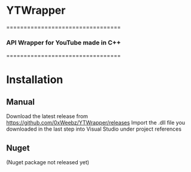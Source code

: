 # YTWrapper #
=================================
### API Wrapper for YouTube made in C++ ###
=================================
# Installation
## Manual ## 

Download the latest release from https://github.com/0xWeebz/YTWrapper/releases
Import the .dll file you downloaded in the last step into Visual Studio under project references

## Nuget ##

(Nuget package not released yet)
